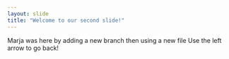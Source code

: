 ```yaml
---
layout: slide
title: "Welcome to our second slide!"
---
```

Marja was here by adding a new branch then using a new file
Use the left arrow to go back!
